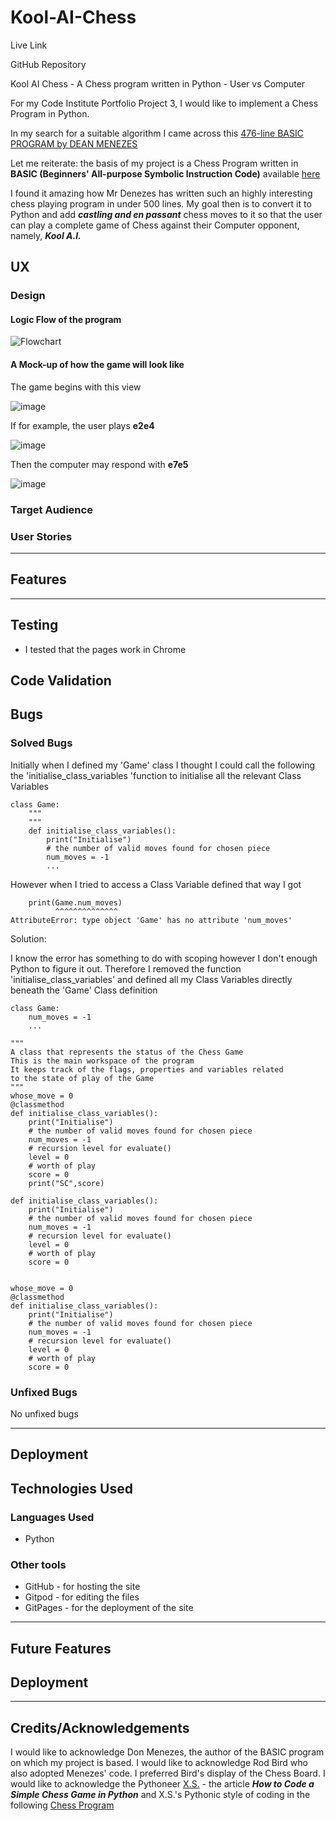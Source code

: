 # Kool-AI-Chess

Live Link

GitHub Repository

Kool AI Chess - A Chess program written in Python - User vs Computer

For my Code Institute Portfolio Project 3, 
I would like to implement a Chess Program in Python.

In my search for a suitable algorithm I came across this [476-line BASIC PROGRAM by DEAN MENEZES](http://www.petesqbsite.com/sections/express/issue23/Tut_QB_Chess.txt)

Let me reiterate: the basis of my project is a Chess Program written in **BASIC (Beginners' All-purpose Symbolic Instruction Code)**
available [here](http://www.petesqbsite.com/sections/express/issue23/Tut_QB_Chess.txt)

I found it amazing how Mr Denezes has written such an highly interesting chess playing program in under 500 lines.
My goal then is to convert it to Python and add ***castling and en passant*** chess moves to it so that the user can play a complete game of Chess against their Computer opponent, namely, ***Kool A.I.***

## UX

### Design

#### Logic Flow of the program

![Flowchart](https://github.com/DelroyGayle/Kool-AI-Chess/assets/91061592/218a8f5e-38ef-4fba-bf27-4c577cfb9e83)

#### A Mock-up of how the game will look like

The game begins with this view

![image](https://github.com/DelroyGayle/Kool-AI-Chess/assets/91061592/4e782939-b475-4b30-b69f-31b6c79bb39b)

If for example, the user plays **e2e4**

![image](https://github.com/DelroyGayle/Kool-AI-Chess/assets/91061592/61e63c94-30e0-46c6-adb7-96da1f43da2c)

Then the computer may respond with **e7e5**

![image](https://github.com/DelroyGayle/Kool-AI-Chess/assets/91061592/0aa858fb-a6d4-43c0-a15e-f9e5d03fea16)

### Target Audience

### User Stories

------

## Features

------

## Testing

* I tested that the pages work in Chrome

## Code Validation

## Bugs

### Solved Bugs

Initially when I defined my 'Game' class
I thought I could call the following the 'initialise_class_variables 'function
to initialise all the relevant Class Variables
```
class Game:
    """
    """
    def initialise_class_variables():
        print("Initialise")
        # the number of valid moves found for chosen piece
        num_moves = -1    
        ...
```

However when I tried to access a Class Variable defined that way
I got
```
    print(Game.num_moves)
          ^^^^^^^^^^^^^^
AttributeError: type object 'Game' has no attribute 'num_moves'
```

Solution:

I know the error has something to do with scoping however I don't enough Python to figure it out.
Therefore I removed the function 'initialise_class_variables' and defined all my Class Variables 
directly beneath the 'Game' Class definition
```
class Game:
    num_moves = -1    
    ...
```
    """
    A class that represents the status of the Chess Game
    This is the main workspace of the program
    It keeps track of the flags, properties and variables related 
    to the state of play of the Game
    """
    whose_move = 0 
    @classmethod
    def initialise_class_variables():
        print("Initialise")
        # the number of valid moves found for chosen piece
        num_moves = -1    
        # recursion level for evaluate()
        level = 0         
        # worth of play
        score = 0         
        print("SC",score)

    def initialise_class_variables():
        print("Initialise")
        # the number of valid moves found for chosen piece
        num_moves = -1    
        # recursion level for evaluate()
        level = 0         
        # worth of play
        score = 0         


    whose_move = 0 
    @classmethod
    def initialise_class_variables():
        print("Initialise")
        # the number of valid moves found for chosen piece
        num_moves = -1    
        # recursion level for evaluate()
        level = 0         
        # worth of play
        score = 0         

### Unfixed Bugs

No unfixed bugs

------

## Deployment

## Technologies Used

### Languages Used

* Python

### Other tools

* GitHub - for hosting the site
* Gitpod - for editing the files
* GitPages - for the deployment of the site

---


## Future Features

## Deployment

------

## Credits/Acknowledgements

I would like to acknowledge Don Menezes, the author of the BASIC program on which my project is based.
I would like to acknowledge Rod Bird who also adopted Menezes' code. I preferred Bird's display of the Chess Board.
I would like to acknowledge the Pythoneer [X.S.](https://xsanon.medium.com/) - the article ***How to Code a Simple Chess Game in Python*** and X.S.'s Pythonic style of coding in the following [Chess Program](https://github.com/xsanon/chess)